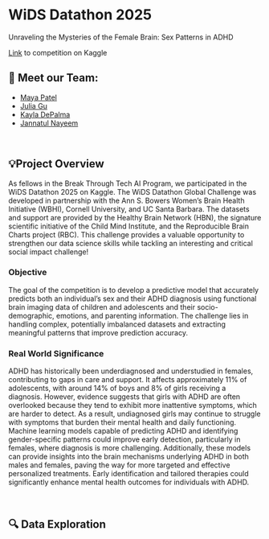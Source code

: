 # WiDS Datathon 2025
Unraveling the Mysteries of the Female Brain: Sex Patterns in ADHD

[Link](https://www.kaggle.com/competitions/widsdatathon2025/overview) to competition on Kaggle

## 🌟 Meet our Team:
- [Maya Patel](https://github.com/mpate154)
- [Julia Gu](https://github.com/juliag-27)
- [Kayla DePalma](https://github.com/kdepalma5)
- [Jannatul Nayeem](https://github.com/jannatulnayeem964)
<br/>

## 💡Project Overview
As fellows in the Break Through Tech AI Program, we participated in the WiDS Datathon 2025 on Kaggle. The WiDS Datathon Global Challenge was developed in partnership with the Ann S. Bowers Women’s Brain Health Initiative (WBHI), Cornell University, and UC Santa Barbara. The datasets and support are provided by the Healthy Brain Network (HBN), the signature scientific initiative of the Child Mind Institute, and the Reproducible Brain Charts project (RBC). This challenge provides a valuable opportunity to strengthen our data science skills while tackling an interesting and critical social impact challenge!

### Objective
The goal of the competition is to develop a predictive model that accurately predicts both an individual’s sex and their ADHD diagnosis using functional brain imaging data of children and adolescents and their socio-demographic, emotions, and parenting information. The challenge lies in handling complex, potentially imbalanced datasets and extracting meaningful patterns that improve prediction accuracy.

### Real World Significance
ADHD has historically been underdiagnosed and understudied in females, contributing to gaps in care and support. It affects approximately 11% of adolescents, with around 14% of boys and 8% of girls receiving a diagnosis. However, evidence suggests that girls with ADHD are often overlooked because they tend to exhibit more inattentive symptoms, which are harder to detect. As a result, undiagnosed girls may continue to struggle with symptoms that burden their mental health and daily functioning. Machine learning models capable of predicting ADHD and identifying gender-specific patterns could improve early detection, particularly in females, where diagnosis is more challenging. Additionally, these models can provide insights into the brain mechanisms underlying ADHD in both males and females, paving the way for more targeted and effective personalized treatments. Early identification and tailored therapies could significantly enhance mental health outcomes for individuals with ADHD.

<br/>

## 🔍 Data Exploration
